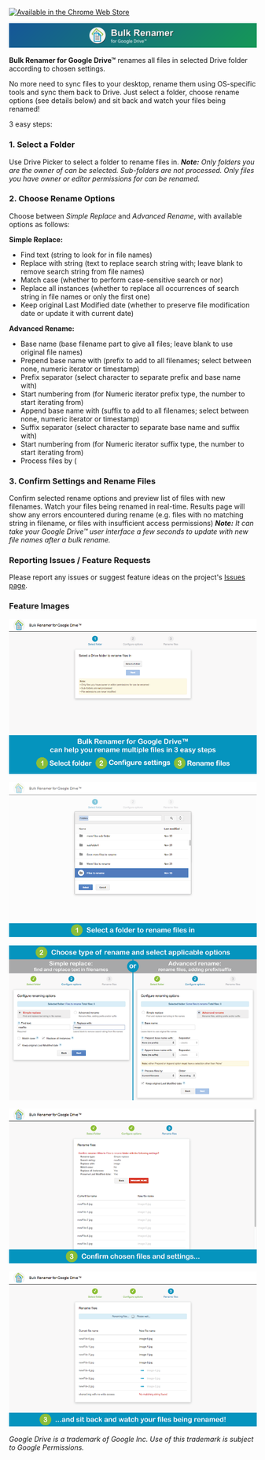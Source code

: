 [![Available in the Chrome Web Store](https://developer.chrome.com/webstore/images/ChromeWebStore_BadgeWBorder_v2_206x58.png)](https://chrome.google.com/webstore/detail/bulk-renamer-for-google-d/peboiggabkeljjdnbelmhbpnmonomngo)

![Bulk Renamer for Google Drive™](static/bulkrenamer-webpage-banner-01.png)

**Bulk Renamer for Google Drive™** renames all files in selected Drive folder according to chosen settings. 

No more need to sync files to your desktop, rename them using OS-specific tools and sync them back to Drive. Just select a folder, choose rename options (see details below) and sit back and watch your files being renamed!

3 easy steps:

### 1. Select a Folder
Use Drive Picker to select a folder to rename files in. 
_**Note:** Only folders you are the owner of can be selected. Sub-folders are not processed. Only files you have owner or editor permissions for can be renamed._

### 2. Choose Rename Options
Choose between _Simple Replace_ and _Advanced Rename_, with available options as follows:

**Simple Replace:**
- Find text (string to look for in file names)
- Replace with string (text to replace search string with; leave blank to remove search string from file names)
- Match case (whether to perform case-sensitive search or nor)
- Replace all instances (whether to replace all occurrences of search string in file names or only the first one)
- Keep original Last Modified date (whether to preserve file modification date or update it with current date)

**Advanced Rename:**
- Base name (base filename part to give all files; leave blank to use original file names)
- Prepend base name with (prefix to add to all filenames; select between none, numeric iterator or timestamp)
- Prefix separator (select character to separate prefix and base name with)
- Start numbering from (for Numeric iterator prefix type, the number to start iterating from)
- Append base name with (suffix to add to all filenames; select between none, numeric iterator or timestamp)
- Suffix separator (select character to separate base name and suffix with)
- Start numbering from (for Numeric iterator suffix type, the number to start iterating from)
- Process files by (

### 3. Confirm Settings and Rename Files
Confirm selected rename options and preview list of files with new filenames. Watch your files being renamed in real-time. Results page will show any errors encountered during rename (e.g. files with no matching string in filename, or files with insufficient access permissions)
_**Note:** It can take your Google Drive™ user interface a few seconds to update with new file names after a bulk rename._


### Reporting Issues / Feature Requests

Please report any issues or suggest feature ideas on the project's [Issues page](https://github.com/azadisaryev/BulkRenamerForGoogleDrive/issues).

### Feature Images

![Bulk Renamer for Google Drive™ can help you rename multiple files in a Drive forlder in 3 easy steps](static/bulkrenamer_01.png)

![Step 1: Select a folder to rename files in](static/bulkrenamer_02.png)

![Step 2: Choose type or rename and select applicable options](static/bulkrenamer_03.png)

![Step 3: Confirm chosen files and settings...](static/bulkrenamer_04.png)

![Step 3: ...and sit back and watch your files being renamed](static/bulkrenamer_05.png)



_Google Drive is a trademark of Google Inc. Use of this trademark is subject to Google Permissions._
